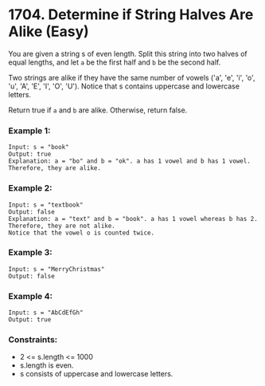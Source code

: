 # 1704. Determine if String Halves Are Alike (Easy)

You are given a string s of even length. Split this string into two halves of equal lengths, and let `a` be the first half and `b` be the second half.

Two strings are alike if they have the same number of vowels ('a', 'e', 'i', 'o', 'u', 'A', 'E', 'I', 'O', 'U'). Notice that s contains uppercase and lowercase letters.

Return true if `a` and `b` are alike. Otherwise, return false.

### Example 1:

```
Input: s = "book"
Output: true
Explanation: a = "bo" and b = "ok". a has 1 vowel and b has 1 vowel. Therefore, they are alike.
```

### Example 2:

```
Input: s = "textbook"
Output: false
Explanation: a = "text" and b = "book". a has 1 vowel whereas b has 2. Therefore, they are not alike.
Notice that the vowel o is counted twice.
```

### Example 3:

```
Input: s = "MerryChristmas"
Output: false
```

### Example 4:

```
Input: s = "AbCdEfGh"
Output: true
```

### Constraints:

- 2 <= s.length <= 1000
- s.length is even.
- s consists of uppercase and lowercase letters.
